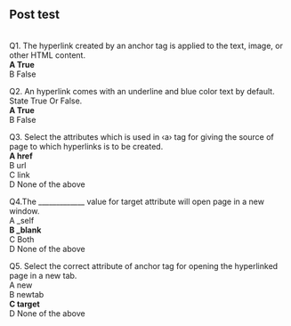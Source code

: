 ## Post test
<br>
Q1. The hyperlink created by an anchor tag is applied to the text, image, or other HTML content.<br>
<b>A  True</b><br>
B   False<br>

Q2. An hyperlink comes with an underline and blue color text by default. State True Or False.<br>
<b>A  True</b><br>
B   False<br>

Q3. Select the attributes which is used in ‹a› tag for giving the source of page to which hyperlinks is to be created.<br>
<b>A  href</b><br>
B  url<br>
C  link<br>
D  None of the above<br>


Q4.The _____________ value for target attribute will open page in a new window.<br>
A  _self<br>
<b>B  _blank</b><br>
C  Both<br>
D  None of the above<br>

Q5. Select the correct attribute of anchor tag for opening the hyperlinked page in a new tab.<br>
A  new <br>
B  newtab<br>
<b>C  target<br></b>
D  None of the above<br>
